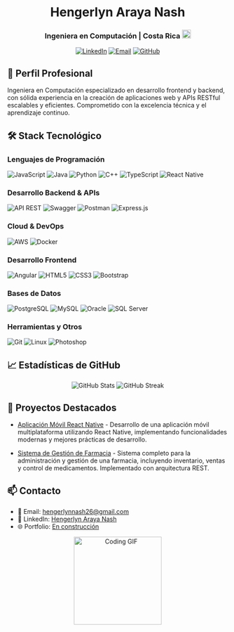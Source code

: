 <div align="center">
  <h1>Hengerlyn Araya Nash</h1>
 <h3>Ingeniera en Computación | Costa Rica <img src="https://upload.wikimedia.org/wikipedia/commons/f/f2/Flag_of_Costa_Rica.svg" alt="Bandera de Costa Rica" width="20"></h3>



  
  [![LinkedIn](https://img.shields.io/badge/-LinkedIn-0077B5?style=flat&logo=linkedin&logoColor=white)](https://www.linkedin.com/in/hnash-araya)
  [![Email](https://img.shields.io/badge/-Email-D14836?style=flat&logo=gmail&logoColor=white)](mailto:hengerlynash26@gmail.com)
  [![GitHub](https://img.shields.io/badge/-GitHub-181717?style=flat&logo=github)](https://github.com/Nash232305)
</div>

## 💼 Perfil Profesional
Ingeniera en Computación especializado en desarrollo frontend y backend, con sólida experiencia en la creación de aplicaciones web y APIs RESTful escalables y eficientes. Comprometido con la excelencia técnica y el aprendizaje continuo.

## 🛠️ Stack Tecnológico

### Lenguajes de Programación
![JavaScript](https://img.shields.io/badge/-JavaScript-F7DF1E?style=flat&logo=javascript&logoColor=black)
![Java](https://img.shields.io/badge/-Java-007396?style=flat&logo=java&logoColor=white)
![Python](https://img.shields.io/badge/-Python-3776AB?style=flat&logo=python&logoColor=white)
![C++](https://img.shields.io/badge/-C++-00599C?style=flat&logo=c%2B%2B&logoColor=white)
![TypeScript](https://img.shields.io/badge/-TypeScript-3178C6?style=flat&logo=typescript&logoColor=white)
![React Native](https://img.shields.io/badge/-React_Native-61DAFB?style=flat&logo=react&logoColor=black)

### Desarrollo Backend & APIs
![API REST](https://img.shields.io/badge/-API%20REST-009688?style=flat&logo=fastapi&logoColor=white)
![Swagger](https://img.shields.io/badge/-Swagger-85EA2D?style=flat&logo=swagger&logoColor=black)
![Postman](https://img.shields.io/badge/-Postman-FF6C37?style=flat&logo=postman&logoColor=white)
![Express.js](https://img.shields.io/badge/-Express.js-000000?style=flat&logo=express&logoColor=white)

### Cloud & DevOps
![AWS](https://img.shields.io/badge/-AWS-232F3E?style=flat&logo=amazon-aws&logoColor=white)
![Docker](https://img.shields.io/badge/-Docker-2496ED?style=flat&logo=docker&logoColor=white)

### Desarrollo Frontend
![Angular](https://img.shields.io/badge/-Angular-DD0031?style=flat&logo=angular&logoColor=white)
![HTML5](https://img.shields.io/badge/-HTML5-E34F26?style=flat&logo=html5&logoColor=white)
![CSS3](https://img.shields.io/badge/-CSS3-1572B6?style=flat&logo=css3&logoColor=white)
![Bootstrap](https://img.shields.io/badge/-Bootstrap-7952B3?style=flat&logo=bootstrap&logoColor=white)

### Bases de Datos
![PostgreSQL](https://img.shields.io/badge/-PostgreSQL-336791?style=flat&logo=postgresql&logoColor=white)
![MySQL](https://img.shields.io/badge/-MySQL-4479A1?style=flat&logo=mysql&logoColor=white)
![Oracle](https://img.shields.io/badge/-Oracle-F80000?style=flat&logo=oracle&logoColor=white)
![SQL Server](https://img.shields.io/badge/-SQL%20Server-CC2927?style=flat&logo=microsoft-sql-server&logoColor=white)

### Herramientas y Otros
![Git](https://img.shields.io/badge/-Git-F05032?style=flat&logo=git&logoColor=white)
![Linux](https://img.shields.io/badge/-Linux-FCC624?style=flat&logo=linux&logoColor=black)
![Photoshop](https://img.shields.io/badge/-Photoshop-31A8FF?style=flat&logo=adobe-photoshop&logoColor=white)

## 📈 Estadísticas de GitHub
<div align="center">
  <img src="https://github-readme-stats.vercel.app/api?username=Nash232305&show_icons=true&theme=tokyonight" alt="GitHub Stats" />
  <img src="https://github-readme-streak-stats.herokuapp.com/?user=Nash232305&theme=tokyonight" alt="GitHub Streak" />
</div>

## 🌱 Proyectos Destacados
- [Aplicación Móvil React Native](https://github.com/Nash232305/Aplicacion_movil_ReactNative) - Desarrollo de una aplicación móvil multiplataforma utilizando React Native, implementando funcionalidades modernas y mejores prácticas de desarrollo.

- [Sistema de Gestión de Farmacia](https://github.com/Nash232305/Farmacia) - Sistema completo para la administración y gestión de una farmacia, incluyendo inventario, ventas y control de medicamentos. Implementado con arquitectura REST.

## 📫 Contacto
- 📧 Email: [hengerlynnash26@gmail.com](mailto:hengerlynash26@gmail.com)
- 💼 LinkedIn: [Hengerlyn Araya Nash](https://www.linkedin.com/in/hnash-araya)
- 🌐 Portfolio: [En construcción]()

<div align="center">
  <img src="https://i.pinimg.com/originals/21/11/61/21116158daaeb1459b4ec0758505e1ad.gif" width="200" alt="Coding GIF" />
</div>

